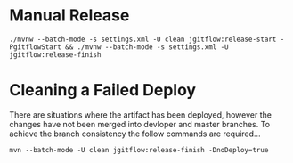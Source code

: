 # Manual Release
```
./mvnw --batch-mode -s settings.xml -U clean jgitflow:release-start -PgitflowStart && ./mvnw --batch-mode -s settings.xml -U jgitflow:release-finish
```

# Cleaning a Failed Deploy
There are situations where the artifact has been deployed, however the changes have not been merged into devloper and master branches. To achieve the branch consistency the follow commands are required...
```
mvn --batch-mode -U clean jgitflow:release-finish -DnoDeploy=true
```